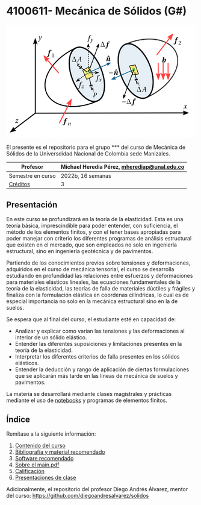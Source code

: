 # 4100611- Mecánica de Sólidos (G#)


<p align="center">
 <img width="600" height="300" src="figs/main_punto.png">
</p>



El presente es el repositorio para el grupo *** del curso de Mecánica de Sólidos de la Universdidad Nacional de Colombia sede Manizales.


| Profesor                          | Michael Heredia Pérez, [mherediap@unal.edu.co](mherediap@unal.edu.co) |
| ---                               | ---                                                                   |
| Semestre en curso                 | 2022b, 16 semanas                                                     |
| [Créditos](informacion/credito.md)| 3                                                                     |

## Presentación

En este curso se profundizará en la teoría de la elasticidad. Esta es una teoría básica, imprescindible para poder entender, con suficiencia, el método de los elementos finitos, y con el tener bases apropiadas para poder manejar con criterio los diferentes programas de análisis estructural que existen en el mercado, que son empleados no solo en ingeniería estructural, sino en ingeniería geotécnica y de pavimentos.

Partiendo de los conocimientos previos sobre tensiones y deformaciones, adquiridos en el curso de mecánica tensorial, el curso se desarrolla estudiando en profundidad las relaciones entre esfuerzos y deformaciones para materiales elásticos lineales, las ecuaciones fundamentales de la teoría de la elasticidad, las teorías de falla de materiales dúctiles y frágiles y finaliza con la formulación elástica en coordenas cilíndricas, lo cual es de especial importancia no solo en la mecánica estructural sino en la de suelos.

Se espera que al final del curso, el estudiante esté en capacidad de:
* Analizar y explicar como varían las tensiones y las deformaciones al interior de un sólido elástico.
* Entender las diferentes suposiciones y limitaciones presentes en la teoría de la elasticidad.
* Interpretar los diferentes criterios de falla presentes en los sólidos elásticos.
* Entender la deducción y rango de aplicación de ciertas formulaciones que se aplicarán más tarde en las líneas de mecánica de suelos y pavimentos.

La materia se desarrollará mediante clases magistrales y prácticas mediante el uso de [notebooks](codigos/readme.md) y programas de elementos finitos.


## Índice

Remítase a la siguiente información:

01. [Contenido del curso](informacion/01_contenido_curso.md)
02. [Bibliografía y material recomendado](informacion/02_bibliografia_material.md)
03. [Software recomendado](informacion/03_software_recomendado.md)
04. [Sobre el main.pdf](informacion/04_sobre_el_main.md)
05. [Calificación](informacion/05_calificacion.md)
06. [Presentaciones de clase](documentos/readme.md)

Adicionalmente, el repositorio del profesor Diego Andrés Álvarez, mentor del curso: <https://github.com/diegoandresalvarez/solidos>
